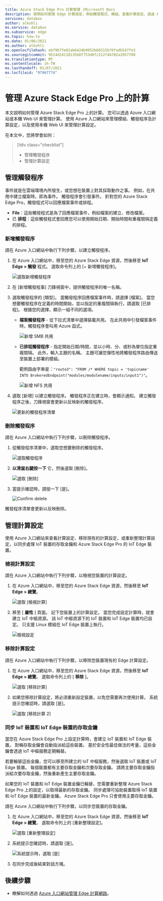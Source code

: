 ```yaml
---
title: Azure Stack Edge Pro 計算管理 |Microsoft Docs
description: 說明如何管理 Edge 計算設定，例如觸發程式、模組、查看計算設定、透過 Azure Stack Edge Pro 上的 Azure 入口網站移除設定。
services: databox
author: alkohli
ms.service: databox
ms.subservice: edge
ms.topic: how-to
ms.date: 01/06/2021
ms.author: alkohli
ms.openlocfilehash: ebf967fe02ab6424b9952bb0315b70fadb547fe3
ms.sourcegitcommit: 9514d24118135b6f753d8fc312f4b702a2957780
ms.translationtype: MT
ms.contentlocale: zh-TW
ms.lasthandoff: 01/07/2021
ms.locfileid: "97967774"
---
```

# <a name="manage-compute-on-your-azure-stack-edge-pro"></a>管理 Azure Stack Edge Pro 上的計算

本文說明如何管理 Azure Stack Edge Pro 上的計算。 您可以透過 Azure 入口網站或本機 Web UI 來管理計算。 使用 Azure 入口網站來管理模組、觸發程序及計算設定，以及使用本機 Web UI 來管理計算設定。

在本文中，您將學會如何：

> [!div class="checklist"]
> * 管理觸發程序
> * 管理計算設定


## <a name="manage-triggers"></a>管理觸發程序

事件就是在雲端環境內所發生，或您想在裝置上對其採取動作之事。 例如，在共用中建立檔案時，即為事件。 觸發程序會引發事件。 針對您的 Azure Stack Edge Pro，觸發程式可以回應檔案事件或排程。

- **File**：這些觸發程式是為了回應檔案事件，例如檔案的建立、修改檔案。
- 已 **排程**：這些觸發程式會回應您可以使用開始日期、開始時間和重複間隔定義的排程。


### <a name="add-a-trigger"></a>新增觸發程序

請在 Azure 入口網站中執行下列步驟，以建立觸發程序。

1. 在 Azure 入口網站中，移至您的 Azure Stack Edge 資源，然後移至 **IoT Edge > 觸發** 程式。 選取命令列上的 [+ 新增觸發程序]。

    ![選取新增觸發程序](media/azure-stack-edge-manage-compute/add-trigger-1.png)

2. 在 [新增觸發程事] 刀鋒視窗中，提供觸發程序的唯一名稱。
    
    <!--Trigger names can only contain numbers, lowercase letters, and hyphens. The share name must be between 3 and 63 characters long and begin with a letter or a number. Each hyphen must be preceded and followed by a non-hyphen character.-->

3. 選取觸發程序的 [類型]。 當觸發程序回應檔案事件時，請選擇 [檔案]。 當您想要觸發程序在定義的時間開始，並以指定的重複間隔執行，請選取 [已排程]。 根據您的選擇，顯示一組不同的選項。

    - **檔案觸發程序** - 從下拉式清單中選擇裝載共用。 在此共用中引發檔案事件時，觸發程序會叫用 Azure 函式。

        ![新增 SMB 共用](media/azure-stack-edge-manage-compute/add-file-trigger.png)

    - **已排程觸發程序** - 指定開始日期/時間，並以小時、分、或秒為單位指定重複間隔。 此外，輸入主題的名稱。 主題可讓您彈性地將觸發程序路由傳送至裝置上部署的模組。

        範例路由字串是：`"route3": "FROM /* WHERE topic = 'topicname' INTO BrokeredEndpoint("modules/modulename/inputs/input1")"`。

        ![新增 NFS 共用](media/azure-stack-edge-manage-compute/add-scheduled-trigger.png)

4. 選取 [新增] 以建立觸發程序。 觸發程序正在建立時，會顯示通知。 建立觸發程序之後，刀鋒視窗會更新以反映新的觸發程序。
 
    ![更新的觸發程序清單](media/azure-stack-edge-manage-compute/add-trigger-2.png)

### <a name="delete-a-trigger"></a>刪除觸發程序

請在 Azure 入口網站中執行下列步驟，以刪除觸發程序。

1. 從觸發程序清單中，選取您想要刪除的觸發程序。

    ![選取觸發程序](media/azure-stack-edge-manage-compute/delete-trigger-1.png)

2. **以滑鼠右鍵按一下** 它，然後選取 [刪除]。

    ![選取 [刪除]](media/azure-stack-edge-manage-compute/delete-trigger-2.png)

3. 當提示確認時，請按一下 [是]。

    ![Confirm delete](media/azure-stack-edge-manage-compute/delete-trigger-3.png)

觸發程序清單會更新以反映刪除。

## <a name="manage-compute-configuration"></a>管理計算設定

使用 Azure 入口網站來查看計算設定、移除現有的計算設定，或重新整理計算設定，以同步處理 IoT 裝置的存取金鑰和 Azure Stack Edge Pro 的 IoT Edge 裝置。

### <a name="view-compute-configuration"></a>檢視計算設定

請在 Azure 入口網站中執行下列步驟，以檢視您裝置的計算設定。

1. 在 Azure 入口網站中，移至您的 Azure Stack Edge 資源，然後移至 **IoT Edge > 總覽**。 

    ![選取 [檢視計算]](media/azure-stack-edge-manage-compute/view-compute-1.png)

2. 移至 [ **屬性** ] 頁面。 記下您裝置上的計算設定。 當您完成設定計算時，就會建立 IoT 中樞資源。 該 IoT 中樞資源下的 IoT 裝置和 IoT Edge 裝置均已設定。 只支援 Linux 模組在 IoT Edge 裝置上執行。

    ![檢視設定](media/azure-stack-edge-manage-compute/view-compute-2.png)


### <a name="remove-compute-configuration"></a>移除計算設定

請在 Azure 入口網站中執行下列步驟，以移除您裝置現有的 Edge 計算設定。

1. 在 Azure 入口網站中，移至您的 Azure Stack Edge 資源，然後移至 **IoT Edge > 總覽**。 選取命令列上的 [ **移除** ]。

    ![選取 [移除計算]](media/azure-stack-edge-manage-compute/remove-compute-1.png)

2. 如果您移除計算設定，將必須重新設定裝置，以免您需要再次使用計算。 系統提示您確認時，請選取 [是]。

    ![選取 [移除計算 2]](media/azure-stack-edge-manage-compute/remove-compute-2.png)

### <a name="sync-up-iot-device-and-iot-edge-device-access-keys"></a>同步 IoT 裝置和 IoT Edge 裝置的存取金鑰

當您在 Azure Stack Edge Pro 上設定計算時，會建立 IoT 裝置和 IoT Edge 裝置。 對稱存取金鑰會自動指派給這些裝置。 基於安全性最佳做法的考量，這些金鑰會透過 IoT 中樞服務定期輪替。

若要輪替這些金鑰，您可以移至所建立的 IoT 中樞服務，然後選取 IoT 裝置或 IoT Edge 裝置。 每個裝置都有主要存取金鑰和次要存取金鑰。 請將主要存取金鑰指派給次要存取金鑰，然後重新產生主要存取金鑰。

如果您的 IoT 裝置和 IoT Edge 裝置金鑰已輪替，您需要重新整理 Azure Stack Edge Pro 上的設定，以取得最新的存取金鑰。 同步處理可協助裝置取得 IoT 裝置和 IoT Edge 裝置的最新金鑰。 Azure Stack Edge Pro 只會使用主要存取金鑰。

請在 Azure 入口網站中執行下列步驟，以同步您裝置的存取金鑰。

1. 在 Azure 入口網站中，移至您的 Azure Stack Edge 資源，然後移至 **IoT Edge > 總覽**。 選取命令列上的 [重新整理設定]。

    ![選取 [重新整理設定]](media/azure-stack-edge-manage-compute/refresh-configuration-1.png)

2. 系統提示您確認時，請選取 [是]。

     ![系統提示時，選取 [是]](media/azure-stack-edge-manage-compute/refresh-configuration-2.png)

3. 在同步完成後結束對話方塊。

## <a name="next-steps"></a>後續步驟

- 瞭解如何透過 [Azure 入口網站管理 Edge 計算網路](azure-stack-edge-extend-compute-access-modules.md)。
